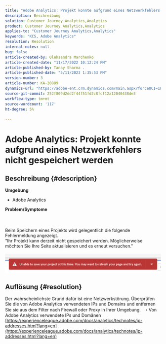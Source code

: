 ```yaml
---
title: "Adobe Analytics: Projekt konnte aufgrund eines Netzwerkfehlers nicht gespeichert werden."
description: Beschreibung
solution: Customer Journey Analytics,Analytics
product: Customer Journey Analytics,Analytics
applies-to: "Customer Journey Analytics,Analytics"
keywords: "KCS, Adobe Analytics"
resolution: Resolution
internal-notes: null
bug: false
article-created-by: Oleksandra Marchenko
article-created-date: "11/17/2022 10:12:24 PM"
article-published-by: Tanay Sharma .
article-published-date: "5/11/2023 1:35:53 PM"
version-number: 3
article-number: KA-20889
dynamics-url: "https://adobe-ent.crm.dynamics.com/main.aspx?forceUCI=1&pagetype=entityrecord&etn=knowledgearticle&id=5be106e6-c466-ed11-9561-6045bd006b25"
source-git-commit: 252f809d2dd2f44f51fd2c8fcf12a12040438de3
workflow-type: tm+mt
source-wordcount: '117'
ht-degree: 5%

---
```


# Adobe Analytics: Projekt konnte aufgrund eines Netzwerkfehlers nicht gespeichert werden

## Beschreibung {#description}

<b>Umgebung</b>
- Adobe Analytics

<b>Problem/Symptome</b><br><br> <br><br>Beim Speichern eines Projekts wird gelegentlich die folgende Fehlermeldung angezeigt.
<br>&quot;Ihr Projekt kann derzeit nicht gespeichert werden. Möglicherweise möchten Sie Ihre Seite aktualisieren und es erneut versuchen.&quot;<br><br>![](assets/___5de106e6-c466-ed11-9561-6045bd006b25___.png)

## Auflösung {#resolution}


Der wahrscheinlichste Grund dafür ist eine Netzwerkstörung. Überprüfen Sie die von Adobe Analytics verwendeten IPs und Domains und entfernen Sie sie aus dem Filter nach Firewall oder Proxy in Ihrer Umgebung.
 
・Von Adobe Analytics verwendete IPs und Domänen
[https://experienceleague.adobe.com/docs/analytics/technotes/ip-addresses.html?lang=en](https://experienceleague.adobe.com/docs/analytics/technotes/ip-addresses.html?lang=en)
